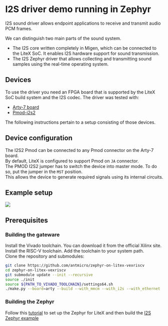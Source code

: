 I2S driver demo running in Zephyr
==================

I2S sound driver allows endpoint applications to receive and transmit audio PCM frames.

We can distinguish two main parts of the sound system.
 - The I2S core written completely in Migen, which can be connected to the LiteX SoC.
   It enables I2S hardware support for sound transmission.
 - The I2S Zephyr driver that allows collecting and transmitting sound samples using the 
   real-time operating system.

Devices
-----------------

To use the driver you need an FPGA board that is supported by the LiteX SoC build system and the I2S codec.
The driver was tested with:
 - [Arty-7 board](https://reference.digilentinc.com/reference/programmable-logic/arty-a7/reference-manual) 
 - [Pmod-i2s2](https://reference.digilentinc.com/reference/pmod/pmodi2s2/reference-manual)

The following instructions pertain to a setup consisting of those devices.

Device configuration
-----------------

The I2S2 Pmod can be connected to any Pmod connector on the Arty-7 board.  
By default, LiteX is configured to support Pmod on `JA` connector.  
The PMOD I2S2 jumper has to switch the device into master mode. To do so, put the jumper in the `MST` position.   
This allows the device to generate required signals using its internal circuits. 

Example setup
-----------------

![](img/i2s-zephyr-setup.png)   

Prerequisites
-----------------

### Building the gateware
Install the Vivado toolchain. You can download it from the official Xilinx site.  
Install the RISC-V toolchain. Add the toolchain to your system path.  
Clone the repository and submodules:
```bash
git clone https://github.com/antmicro/zephyr-on-litex-vexriscv
cd zephyr-on-litex-vexriscv
git submodule update --init --recursive
source ./init
source ${PATH_TO_VIVADO_TOOLCHAIN}/settings64.sh
./make.py --board=arty --build --with_mmcm --with_i2s --with_ethernet
```

### Building the Zephyr 
Follow this [tutorial](https://github.com/antmicro/zephyr-on-litex-vexriscv-build) to set up the Zephyr for LiteX and then
build the [I2S Zephyr example](https://github.com/zephyrproject-rtos/zephyr/tree/master/samples/drivers/i2s/litex)
